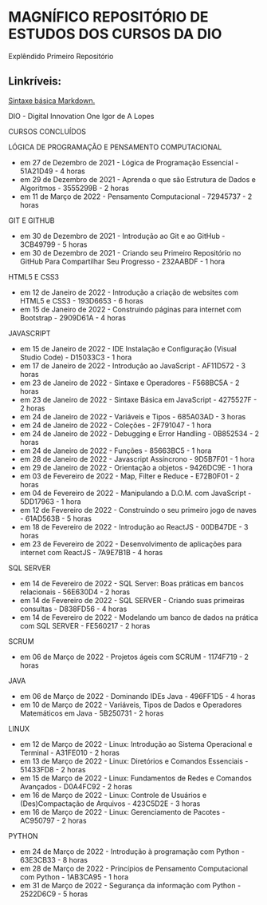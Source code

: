 # MAGNÍFICO REPOSITÓRIO DE ESTUDOS DOS CURSOS DA DIO
Explêndido Primeiro Repositório

## Linkríveis:
[Sintaxe básica Markdown.](https://www.markdownguide.org/basic-syntax/)

DIO - Digital Innovation One
Igor de A Lopes

CURSOS CONCLUÍDOS

LÓGICA DE PROGRAMAÇÃO E PENSAMENTO COMPUTACIONAL
- em 27 de Dezembro de 2021 - Lógica de Programação Essencial - 51A21D49 - 4 horas
- em 29 de Dezembro de 2021 - Aprenda o que são Estrutura de Dados e Algoritmos - 3555299B - 2 horas
- em 11 de Março de 2022 - Pensamento Computacional - 72945737 - 2 horas

GIT E GITHUB
- em 30 de Dezembro de 2021 - Introdução ao Git e ao GitHub - 3CB49799 - 5 horas
- em 30 de Dezembro de 2021 - Criando seu Primeiro Repositório no GitHub Para Compartilhar Seu Progresso - 232AABDF - 1 hora

HTML5 E CSS3
- em 12 de Janeiro de 2022 - Introdução a criação de websites com HTML5 e CSS3 - 193D6653 - 6 horas
- em 15 de Janeiro de 2022 - Construindo páginas para internet com Bootstrap - 2909D61A - 4 horas

JAVASCRIPT
- em 15 de Janeiro de 2022 - IDE Instalação e Configuração (Visual Studio Code) - D15033C3 - 1 hora
- em 17 de Janeiro de 2022 - Introdução ao JavaScript - AF11D572 - 3 horas
- em 23 de Janeiro de 2022 - Sintaxe e Operadores - F568BC5A - 2 horas
- em 23 de Janeiro de 2022 - Sintaxe Básica em JavaScript - 4275527F - 2 horas
- em 24 de Janeiro de 2022 - Variáveis e Tipos - 685A03AD - 3 horas
- em 24 de Janeiro de 2022 - Coleções - 2F791047 - 1 hora
- em 24 de Janeiro de 2022 - Debugging e Error Handling - 0B852534 - 2 horas
- em 24 de Janeiro de 2022 - Funções - 85663BC5 - 1 hora
- em 28 de Janeiro de 2022 - Javascript Assíncrono - 9D5B7F01 - 1 hora
- em 29 de Janeiro de 2022 - Orientação a objetos - 9426DC9E - 1 hora
- em 03 de Fevereiro de 2022 - Map, Filter e Reduce - E72B0F01 - 2 horas
- em 04 de Fevereiro de 2022 - Manipulando a D.O.M. com JavaScript - 5DD17963 - 1 hora
- em 12 de Fevereiro de 2022 - Construindo o seu primeiro jogo de naves - 61AD563B - 5 horas
- em 18 de Fevereiro de 2022 - Introdução ao ReactJS - 00DB47DE - 3 horas
- em 23 de Fevereiro de 2022 - Desenvolvimento de aplicações para internet com ReactJS - 7A9E7B1B - 4 horas

SQL SERVER
- em 14 de Fevereiro de 2022 - SQL Server: Boas práticas em bancos relacionais - 56E630D4 - 2 horas
- em 14 de Fevereiro de 2022 - SQL SERVER - Criando suas primeiras consultas - D838FD56 - 4 horas
- em 14 de Fevereiro de 2022 - Modelando um banco de dados na prática com SQL SERVER - FE560217 - 2 horas

SCRUM
- em 06 de Março de 2022 - Projetos ágeis com SCRUM - 1174F719 - 2 horas

JAVA
- em 06 de Março de 2022 - Dominando IDEs Java - 496FF1D5 - 4 horas
- em 10 de Março de 2022 - Variáveis, Tipos de Dados e Operadores Matemáticos em Java - 5B250731 - 2 horas

LINUX
- em 12 de Março de 2022 - Linux: Introdução ao Sistema Operacional e Terminal - A31FE010 - 2 horas
- em 13 de Março de 2022 - Linux: Diretórios e Comandos Essenciais - 51433FD8 - 2 horas
- em 15 de Março de 2022 - Linux: Fundamentos de Redes e Comandos Avançados - D0A4FC92 - 2 horas
- em 16 de Março de 2022 - Linux: Controle de Usuários e (Des)Compactação de Arquivos - 423C5D2E - 3 horas
- em 16 de Março de 2022 - Linux: Gerenciamento de Pacotes - AC950797 - 2 horas

PYTHON
- em 24 de Março de 2022 - Introdução à programação com Python - 63E3CB33 - 8 horas
- em 28 de Março de 2022 - Princípios de Pensamento Computacional com Python - 1AB3CA95 - 1 hora
- em 31 de Março de 2022 - Segurança da informação com Python - 2522D6C9 - 5 horas

